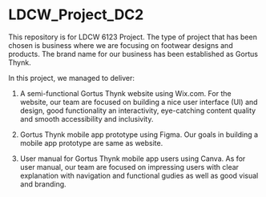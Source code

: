 # LDCW_Project_DC2
This repository is for LDCW 6123 Project. The type of project that has been chosen is business where we are focusing on footwear designs and products. The brand name for our business has been established as Gortus Thynk.

In this project, we managed to deliver:
1. A semi-functional Gortus Thynk website using Wix.com.
   For the website, our team are focused on building a nice user interface (UI) and design, good      functionality an interactivity, eye-catching content quality and smooth accessibility and          inclusivity.
   
2. Gortus Thynk mobile app prototype using Figma.
   Our goals in building a mobile app prototype are same as website.
   
3. User manual for Gortus Thynk mobile app users using Canva.
   As for user manual, our team are focused on impressing users with clear explanation with           navigation and functional gudies as well as good visual and branding.

